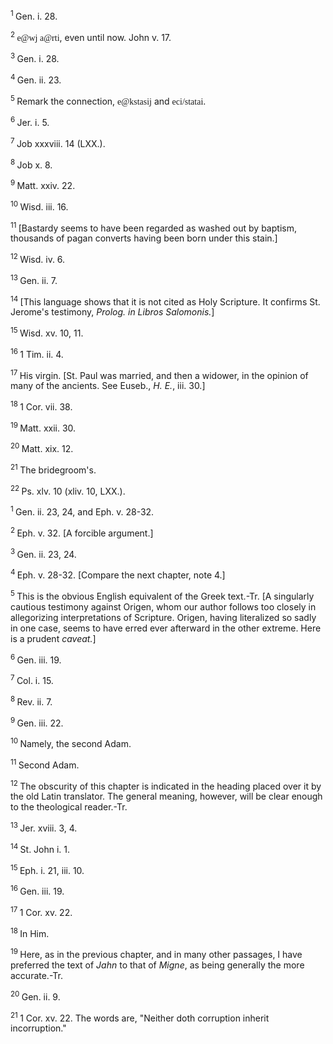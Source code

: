 <body>
 <p><a name="P4908_1477399"></a>
 <sup>1 </sup>Gen. i. 28.</p>
 
 <p><a name="P4909_1477644"></a>
 <sup>2 </sup><font face="SPIonic">e@wj a@rti</font>, even until now. John v. 17.</p>
 
 <p><a name="P4910_1478265"></a>
 <sup>3 </sup>Gen. i. 28.</p>
 
 <p><a name="P4911_1478714"></a>
 <sup>4 </sup>Gen. ii. 23. </p>
 
 <p><a name="P4915_1479077"></a>
 <sup>5 </sup>Remark the connection, <font face="SPIonic">e@kstasij</font> and <font face="SPIonic">eci/statai</font>.</p>
 
 <p><a name="P4917_1480311"></a>
 <sup>6 </sup>Jer. i. 5.</p>
 
 <p><a name="P4918_1480423"></a>
 <sup>7 </sup>Job xxxviii. 14 (LXX.).</p>
 
 <p><a name="P4919_1480546"></a>
 <sup>8 </sup>Job x. 8.</p>
 
 <p><a name="P4920_1480788"></a>
 <sup>9 </sup>Matt. xxiv. 22.</p>
 
 <p><a name="P4924_1482155"></a>
 <sup>10 </sup>Wisd. iii. 16.</p>
 
 <p><a name="P4926_1482668"></a>
 <sup>11 </sup>[Bastardy seems to have been regarded as washed out by baptism, thousands of pagan converts having been born under this stain.] </p>
 
 <p><a name="P4937_1490397"></a>
 <sup>12 </sup>Wisd. iv. 6.</p>
 
 <p><a name="P4941_1491140"></a>
 <sup>13 </sup>Gen. ii. 7.</p>
 
 <p><a name="P4942_1491367"></a>
 <sup>14 </sup>[This language shows that it is not cited as Holy Scripture. It confirms St. Jerome's testimony, <i>Prolog. in Libros Salomonis.</i>]</p>
 
 <p><a name="P4943_1491710"></a>
 <sup>15 </sup>Wisd. xv. 10, 11.</p>
 
 <p><a name="P4944_1491893"></a>
 <sup>16 </sup>1 Tim. ii. 4.</p>
 
 <p><a name="P4945_1492552"></a>
 <sup>17 </sup>His virgin. [St. Paul was married, and then a widower, in the opinion of many of the ancients. See Euseb., <i>H. E.</i>, iii. 30.]</p>
 
 <p><a name="P4946_1492760"></a>
 <sup>18 </sup>1 Cor. vii. 38.</p>
 
 <p><a name="P4947_1493290"></a>
 <sup>19 </sup>Matt. xxii. 30.</p>
 
 <p><a name="P4948_1493475"></a>
 <sup>20 </sup>Matt. xix. 12.</p>
 
 <p><a name="P4949_1493854"></a>
 <sup>21 </sup>The bridegroom's.</p>
 
 <p><a name="P4950_1493966"></a>
 <sup>22 </sup>Ps. xlv. 10 (xliv. 10, LXX.).</p>
 
 <p><a name="P4959_1494496"></a>
 <sup>1 </sup>Gen. ii. 23, 24, and Eph. v. 28-32. </p>
 
 <p><a name="P4961_1494996"></a>
 <sup>2 </sup>Eph. v. 32. [A forcible argument.]</p>
 
 <p><a name="P4962_1495740"></a>
 <sup>3 </sup>Gen. ii. 23, 24.</p>
 
 <p><a name="P4963_1496682"></a>
 <sup>4 </sup>Eph. v. 28-32. [Compare the next chapter, note 4.]</p>
 
 <p><a name="P4967_1498293"></a>
 <sup>5 </sup>This is the obvious English equivalent of the Greek text.-Tr. [A singularly cautious testimony against Origen, whom our author follows too closely in allegorizing interpretations of Scripture. Origen, having literalized so sadly in one case, seems to have erred ever afterward in the other extreme. Here is a prudent <i>caveat.</i>]</p>
 
 <p><a name="P4971_1499646"></a>
 <sup>6 </sup>Gen. iii. 19.</p>
 
 <p><a name="P4972_1499730"></a>
 <sup>7 </sup>Col. i. 15.</p>
 
 <p><a name="P4973_1499919"></a>
 <sup>8 </sup>Rev. ii. 7.</p>
 
 <p><a name="P4974_1500014"></a>
 <sup>9 </sup>Gen. iii. 22. </p>
 
 <p><a name="P4978_1501386"></a>
 <sup>10 </sup>Namely, the second Adam.</p>
 
 <p><a name="P4979_1502093"></a>
 <sup>11 </sup>Second Adam.</p>
 
 <p><a name="P4980_1502255"></a>
 <sup>12 </sup>The obscurity of this chapter is indicated in the heading placed over it by the old Latin translator. The general meaning, however, will be clear enough to the theological reader.-Tr.</p>
 
 <p><a name="P4984_1502821"></a>
 <sup>13 </sup>Jer. xviii. 3, 4.</p>
 
 <p><a name="P4988_1504111"></a>
 <sup>14 </sup>St. John i. 1.</p>
 
 <p><a name="P4989_1505027"></a>
 <sup>15 </sup>Eph. i. 21, iii. 10. </p>
 
 <p><a name="P4990_1505875"></a>
 <sup>16 </sup>Gen. iii. 19.</p>
 
 <p><a name="P4991_1506120"></a>
 <sup>17 </sup>1 Cor. xv. 22.</p>
 
 <p><a name="P4995_1506448"></a>
 <sup>18 </sup>In Him.</p>
 
 <p><a name="P4996_1506691"></a>
 <sup>19 </sup>Here, as in the previous chapter, and in many other passages, I have preferred the text of <i>Jahn</i> to that of <i>Migne</i>, as being generally the more accurate.-Tr.</p>
 
 <p><a name="P4997_1507688"></a>
 <sup>20 </sup>Gen. ii. 9.</p>
 
 <p><a name="P4998_1508083"></a>
 <sup>21 </sup>1 Cor. xv. 22. The words are, "Neither doth corruption inherit incorruption."</p>
 
 </body>